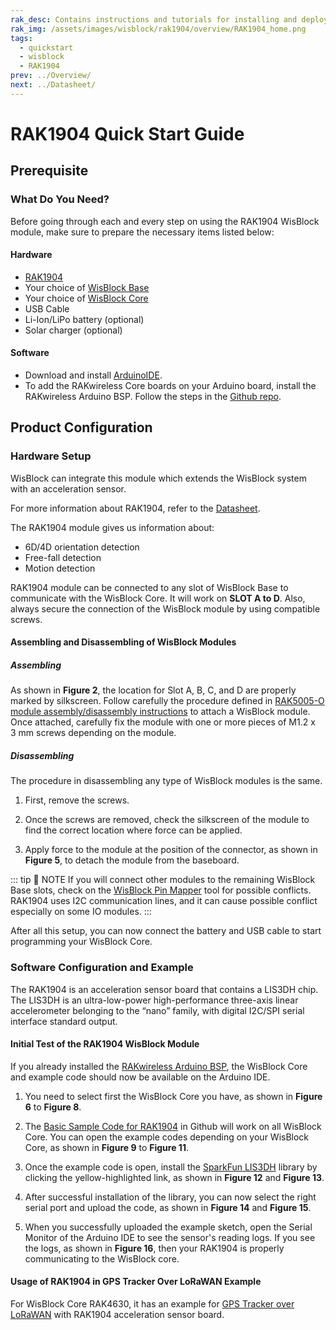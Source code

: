 ```yaml
---
rak_desc: Contains instructions and tutorials for installing and deploying your RAK1904. Instructions are written in a detailed and step-by-step manner for an easier experience in setting up your device. Aside from the hardware configuration, it also contains a software setup that includes detailed example codes that will help you get started.
rak_img: /assets/images/wisblock/rak1904/overview/RAK1904_home.png
tags:
  - quickstart
  - wisblock
  - RAK1904
prev: ../Overview/ 
next: ../Datasheet/ 
---
```


# RAK1904 Quick Start Guide

<!--
## Introduction

This guide introduces the WisBlock Sensor RAK1904 3-axis Acceleration Sensor and how to program with it.

The information obtained from the 3-axis Acceleration Sensor will then be printed over the USB debug port of the WisBlock Base board.

-->

## Prerequisite

### What Do You Need?

Before going through each and every step on using the RAK1904 WisBlock module, make sure to prepare the necessary items listed below:

#### Hardware

- [RAK1904](https://store.rakwireless.com/collections/wisblock-sensor/products/rak1904-lis3dh-3-axis-acceleration-sensor)
- Your choice of [WisBlock Base](https://store.rakwireless.com/collections/wisblock-base) 
- Your choice of [WisBlock Core](https://store.rakwireless.com/collections/wisblock-core)
- USB Cable
- Li-Ion/LiPo battery (optional)
- Solar charger (optional)

#### Software

- Download and install [ArduinoIDE](https://www.arduino.cc/en/Main/Software).
- To add the RAKwireless Core boards on your Arduino board, install the RAKwireless Arduino BSP. Follow the steps in the [Github repo](https://github.com/RAKWireless/RAKwireless-Arduino-BSP-Index).

## Product Configuration

### Hardware Setup

WisBlock can integrate this module which extends the WisBlock system with an acceleration sensor. 

For more information about RAK1904, refer to the [Datasheet](../Datasheet/).

The RAK1904 module gives us information about:

- 6D/4D orientation detection
- Free-fall detection
- Motion detection

RAK1904 module can be connected to any slot of WisBlock Base to communicate with the WisBlock Core. It will work on **SLOT A to D**. Also, always secure the connection of the WisBlock module by using compatible screws.

<rk-img
  src="/assets/images/wisblock/rak1904/quickstart/rak1904_assembly.png"
  width="70%"
  caption="RAK1904 connection to WisBlock Base"
/>

#### Assembling and Disassembling of WisBlock Modules

##### Assembling

As shown in **Figure 2**, the location for Slot A, B, C, and D are properly marked by silkscreen. Follow carefully the procedure defined in [RAK5005-O module assembly/disassembly instructions](https://docs.rakwireless.com/Knowledge-Hub/Learn/RAK5005-O-Baseboard-Installation-Guide/) to attach a WisBlock module. Once attached, carefully fix the module with one or more pieces of M1.2 x 3&nbsp;mm screws depending on the module.

<rk-img
  src="/assets/images/wisblock/rak1904/quickstart/f2_rak1904_mounting.png"
  width="70%"
  caption="RAK1904 connection to WisBlock Base"
/>

##### Disassembling

The procedure in disassembling any type of WisBlock modules is the same. 

1. First, remove the screws.  

<rk-img
  src="/assets/images/wisblock/rak1904/quickstart/16.removing-screws.png"
  width="70%"
  caption="Removing screws from the WisBlock module"
/>

2. Once the screws are removed, check the silkscreen of the module to find the correct location where force can be applied.

<rk-img
  src="/assets/images/wisblock/rak1904/quickstart/17.detaching-silkscreen.png"
  width="70%"
  caption="Detaching silkscreen on the WisBlock module"
/>

3. Apply force to the module at the position of the connector, as shown in **Figure 5**, to detach the module from the baseboard.

<rk-img
  src="/assets/images/wisblock/rak1904/quickstart/18.detaching-module.png"
  width="70%"
  caption="Applying even forces on the proper location of a WisBlock module"
/>

::: tip 📝 NOTE
If you will connect other modules to the remaining WisBlock Base slots, check on the [WisBlock Pin Mapper](https://docs.rakwireless.com/Knowledge-Hub/Pin-Mapper/) tool for possible conflicts. RAK1904 uses I2C communication lines, and it can cause possible conflict especially on some IO modules. 
:::


After all this setup, you can now connect the battery and USB cable to start programming your WisBlock Core.

### Software Configuration and Example

The RAK1904 is an acceleration sensor board that contains a LIS3DH chip. The LIS3DH  is an ultra-low-power high-performance three-axis linear accelerometer belonging to the “nano” family, with digital I2C/SPI serial interface standard output. 

#### Initial Test of the RAK1904 WisBlock Module

If you already installed the [RAKwireless Arduino BSP](https://github.com/RAKWireless/RAKwireless-Arduino-BSP-Index), the WisBlock Core and example code should now be available on the Arduino IDE.

1. You need to select first the WisBlock Core you have, as shown in **Figure 6** to **Figure 8**.

<rk-img
  src="/assets/images/wisblock/rak1904/quickstart/rak4631_board.png"
  width="100%"
  caption="Selecting RAK4631 as WisBlock Core"
/>

<rk-img
  src="/assets/images/wisblock/rak1904/quickstart/rak11200_board.png"
  width="100%"
  caption="Selecting RAK11200 as WisBlock Core"
/>

<rk-img
  src="/assets/images/wisblock/rak1904/quickstart/rak11300_board.png"
  width="100%"
  caption="Selecting RAK11300 as WisBlock Core"
/>

2. The [Basic Sample Code for RAK1904](https://github.com/RAKWireless/WisBlock/tree/master/examples/common/sensors/RAK1904_Accelerate_LIS3DH) in Github will work on all WisBlock Core. You can open the example codes depending on your WisBlock Core, as shown in **Figure 9** to **Figure 11**. 

<rk-img
  src="/assets/images/wisblock/rak1904/quickstart/rak4631_example.png"
  width="100%"
  caption="Opening RAK1904 example code for RAK4631 WisBlock Core"
/>

<rk-img
  src="/assets/images/wisblock/rak1904/quickstart/rak11200_example.png"
  width="100%"
  caption="Opening RAK1904 example code for RAK11200 WisBlock Core"
/>

<rk-img
  src="/assets/images/wisblock/rak1904/quickstart/rak11300_example.png"
  width="100%"
  caption="Opening RAK1904 example code for RAK11300 WisBlock Core"
/>

3. Once the example code is open, install the [SparkFun LIS3DH](https://github.com/sparkfun/SparkFun_LIS3DH_Arduino_Library) library by clicking the yellow-highlighted link, as shown in **Figure 12** and **Figure 13**.

<rk-img
  src="/assets/images/wisblock/rak1904/quickstart/sparkfun_installed.png"
  width="100%"
  caption="Installing the compatible library for RAK1904 Module"
/>

<rk-img
  src="/assets/images/wisblock/rak1904/quickstart/sparkfun_library.png"
  width="100%"
  caption="Accessing the library used for RAK1904 Module"
/>



4. After successful installation of the library, you can now select the right serial port and upload the code, as shown in **Figure 14** and **Figure 15**.

<rk-img
  src="/assets/images/wisblock/rak1904/quickstart/select_port.png"
  width="100%"
  caption="Selecting the correct Serial Port"
/>

<rk-img
  src="/assets/images/wisblock/rak1904/quickstart/upload.png"
  width="100%"
  caption="Uploading the RAK1904 example code"
/>

5. When you successfully uploaded the example sketch, open the Serial Monitor of the Arduino IDE to see the sensor's reading logs. If you see the logs, as shown in **Figure 16**, then your RAK1904 is properly communicating to the WisBlock core.

<rk-img
  src="/assets/images/wisblock/rak1904/quickstart/acceleration_logs.png"
  width="100%"
  caption="RAK1904 acceleration sensor data logs"
/>


#### Usage of RAK1904 in GPS Tracker Over LoRaWAN Example

For WisBlock Core RAK4630, it has an example for [GPS Tracker over LoRaWAN](https://github.com/RAKWireless/WisBlock/tree/master/examples/RAK4630/solutions/GPS_Tracker) with RAK1904 acceleration sensor board. 
   


